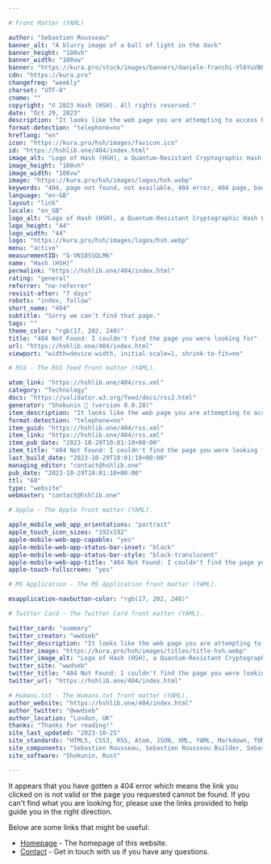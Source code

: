```yaml
---

# Front Matter (YAML)

author: "Sebastien Rousseau"
banner_alt: "A blurry image of a ball of light in the dark"
banner_height: "100vh"
banner_width: "100vw"
banner: "https://kura.pro/stock/images/banners/daniele-franchi-Vl6YuVBLEys.webp"
cdn: "https://kura.pro"
changefreq: "weekly"
charset: "UTF-8"
cname: ""
copyright: "© 2023 Hash (HSH). All rights reserved."
date: "Oct 29, 2023"
description: "It looks like the web page you are attempting to access has either been removed, renamed, or is currently unavailable."
format-detection: "telephone=no"
hreflang: "en"
icon: "https://kura.pro/hsh/images/favicon.ico"
id: "https://hshlib.one/404/index.html"
image_alt: "Logo of Hash (HSH), a Quantum-Resistant Cryptographic Hash Library"
image_height: "100vh"
image_width: "100vw"
image: "https://kura.pro/hsh/images/logos/hsh.webp"
keywords: "404, page not found, not available, 404 error, 404 page, bad link, broken link, page does not exist, page not found, page removed"
language: "en-GB"
layout: "link"
locale: "en_GB"
logo_alt: "Logo of Hash (HSH), a Quantum-Resistant Cryptographic Hash Library"
logo_height: "44"
logo_width: "44"
logo: "https://kura.pro/hsh/images/logos/hsh.webp"
menu: "active"
measurementID: "G-VN18SSQLM6"
name: "Hash (HSH)"
permalink: "https://hshlib.one/404/index.html"
rating: "general"
referrer: "no-referrer"
revisit-after: "7 days"
robots: "index, follow"
short_name: "404"
subtitle: "Sorry we can't find that page."
tags: ""
theme_color: "rgb(17, 202, 240)"
title: "404 Not Found: I couldn't find the page you were looking for"
url: "https://hshlib.one/404/index.html"
viewport: "width=device-width, initial-scale=1, shrink-to-fit=no"

# RSS - The RSS feed front matter (YAML).

atom_link: "https://hshlib.one/404/rss.xml"
category: "Technology"
docs: "https://validator.w3.org/feed/docs/rss2.html"
generator: "Shokunin 🦀 (version 0.0.20)"
item_description: "It looks like the web page you are attempting to access has either been removed, renamed, or is currently unavailable."
format-detection: "telephone=no"
item_guid: "https://hshlib.one/404/rss.xml"
item_link: "https://hshlib.one/404/rss.xml"
item_pub_date: "2023-10-29T10:01:10+00:00"
item_title: "404 Not Found: I couldn't find the page you were looking for"
last_build_date: "2023-10-29T10:01:10+00:00"
managing_editor: "contact@hshlib.one"
pub_date: "2023-10-29T10:01:10+00:00"
ttl: "60"
type: "website"
webmaster: "contact@hshlib.one"

# Apple - The Apple front matter (YAML).

apple_mobile_web_app_orientations: "portrait"
apple_touch_icon_sizes: "192x192"
apple-mobile-web-app-capable: "yes"
apple-mobile-web-app-status-bar-inset: "black"
apple-mobile-web-app-status-bar-style: "black-translucent"
apple-mobile-web-app-title: "404 Not Found: I couldn't find the page you were looking for"
apple-touch-fullscreen: "yes"

# MS Application - The MS Application front matter (YAML).

msapplication-navbutton-color: "rgb(17, 202, 240)"

# Twitter Card - The Twitter Card front matter (YAML).

twitter_card: "summary"
twitter_creator: "wwdseb"
twitter_description: "It looks like the web page you are attempting to access has either been removed, renamed, or is currently unavailable."
twitter_image: "https://kura.pro/hsh/images/titles/title-hsh.webp"
twitter_image_alt: "Logo of Hash (HSH), a Quantum-Resistant Cryptographic Hash Library"
twitter_site: "wwdseb"
twitter_title: "404 Not Found: I couldn't find the page you were looking for"
twitter_url: "https://hshlib.one/404/index.html"

# Humans.txt - The Humans.txt front matter (YAML).
author_website: "https://hshlib.one/404/index.html"
author_twitter: "@wwdseb"
author_location: "London, UK"
thanks: "Thanks for reading!"
site_last_updated: "2023-10-25"
site_standards: "HTML5, CSS3, RSS, Atom, JSON, XML, YAML, Markdown, TOML"
site_components: "Sebastien Rousseau, Sebastien Rousseau Builder, Sebastien Rousseau CLI, Sebastien Rousseau Templates, Sebastien Rousseau Themes"
site_software: "Shokunin, Rust"

---
```


It appears that you have gotten a 404 error which means the link you clicked on
is not valid or the page you requested cannot be found. If you can't find what
you are looking for, please use the links provided to help guide you in the
right direction.

Below are some links that might be useful:

- [Homepage](/) - The homepage of this website.
- [Contact](/contact/index.html) - Get in touch with us if you have any
  questions.
